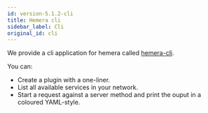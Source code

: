```yaml
---
id: version-5.1.2-cli
title: Hemera cli
sidebar_label: Cli
original_id: cli
---
```


We provide a cli application for hemera called [hemera-cli](https://github.com/hemerajs/hemera-cli).

You can:

* Create a plugin with a one-liner.
* List all available services in your network.
* Start a request against a server method and print the ouput in a coloured YAML-style.

